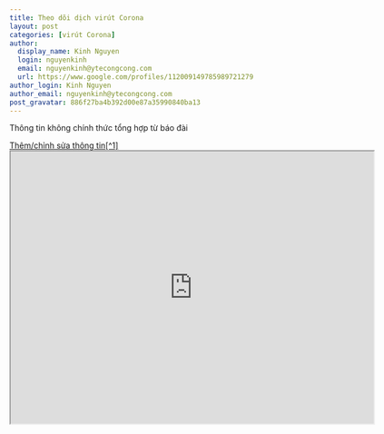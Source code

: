 ```yaml
---
title: Theo dõi dịch virút Corona 
layout: post
categories: [virút Corona]
author:
  display_name: Kinh Nguyen
  login: nguyenkinh
  email: nguyenkinh@ytecongcong.com
  url: https://www.google.com/profiles/112009149785989721279
author_login: Kinh Nguyen
author_email: nguyenkinh@ytecongcong.com
post_gravatar: 886f27ba4b392d00e87a35990840ba13
---
```


Thông tin không chính thức tổng hợp từ báo đài

<a href="https://docs.google.com/spreadsheets/d/1U9Sj2-hY3wEI61dErKW0Io7cX8m7W7t56dIec4Xlep4/edit?usp=sharing" class="btn btn-primary btn-lg active" role="button" aria-pressed="true">
Thêm/chỉnh sửa thông tin[^1]
</a>

<iframe src="https://www.google.com/maps/d/u/0/embed?mid=1le-1pYQtk9szUgYKMUI8W5pl1E5ob6Cs" width="640" height="480"></iframe>

[^1]: Thông tin sẽ được đối chiếu với nguồn trước khi vẽ lên bản đồ.